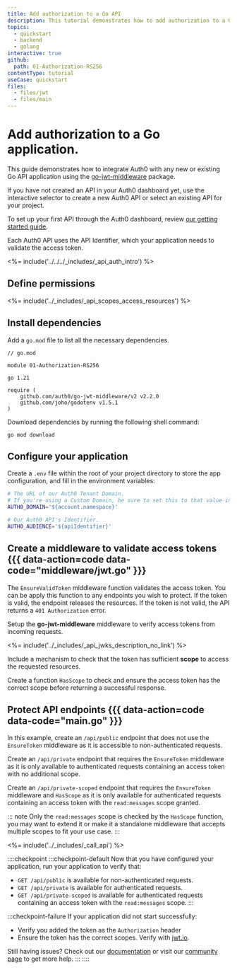 ```yaml
---
title: Add authorization to a Go API
description: This tutorial demonstrates how to add authorization to a Go API.
topics:
  - quickstart
  - backend
  - golang
interactive: true
github:
  path: 01-Authorization-RS256
contentType: tutorial
useCase: quickstart
files:
  - files/jwt
  - files/main
---
```


<!-- markdownlint-disable MD041 MD025 -->

# Add authorization to a Go application.
This guide demonstrates how to integrate Auth0 with any new or existing Go API application using the [go-jwt-middleware](https://github.com/auth0/go-jwt-middleware) package.

If you have not created an API in your Auth0 dashboard yet, use the interactive selector to create a new Auth0 API or select an existing API for your project.

To set up your first API through the Auth0 dashboard, review [our getting started guide](get-started/auth0-overview/set-up-apis).

Each Auth0 API uses the API Identifier, which your application needs to validate the access token.

<%= include('../../../_includes/_api_auth_intro') %>

## Define permissions
<%= include('../_includes/_api_scopes_access_resources') %>

## Install dependencies

Add a `go.mod` file to list all the necessary dependencies.

```text
// go.mod

module 01-Authorization-RS256

go 1.21

require (
	github.com/auth0/go-jwt-middleware/v2 v2.2.0
	github.com/joho/godotenv v1.5.1
)
```

Download dependencies by running the following shell command:

```shell
go mod download
```

## Configure your application

Create a `.env` file within the root of your project directory to store the app configuration, and fill in the
environment variables:

```sh
# The URL of our Auth0 Tenant Domain.
# If you're using a Custom Domain, be sure to set this to that value instead.
AUTH0_DOMAIN='${account.namespace}'

# Our Auth0 API's Identifier.
AUTH0_AUDIENCE='${apiIdentifier}'
```

## Create a middleware to validate access tokens {{{ data-action=code data-code="middleware/jwt.go" }}}

The `EnsureValidToken` middleware function validates the access token. You can be apply this function to any endpoints you wish to protect.
If the token is valid, the endpoint releases the resources. If the token is not valid, the API returns a `401 Authorization` error.

Setup the **go-jwt-middleware** middleware to verify access tokens from incoming requests.

<%= include('../_includes/_api_jwks_description_no_link') %>

Include a mechanism to check that the token has sufficient **scope** to access the requested resources.


Create a function `HasScope` to check and ensure the access token has the correct scope before returning a successful response.

## Protect API endpoints {{{ data-action=code data-code="main.go" }}}

In this example, create an `/api/public` endpoint that does not use the `EnsureToken` middleware as it is accessible to non-authenticated requests.

Create an `/api/private` endpoint that requires the `EnsureToken` middleware as it is only available to authenticated requests containing an access token with no additional scope.

Create an `/api/private-scoped` endpoint that requires the `EnsureToken` middleware and `HasScope` as it is only available for authenticated requests containing an access token with the `read:messages` scope granted.

::: note
Only the `read:messages` scope is checked by the `HasScope` function, you may want to extend it or make it a standalone middleware that accepts multiple scopes to fit your use case.
:::

<%= include('../_includes/_call_api') %>

::::checkpoint
:::checkpoint-default
Now that you have configured your application, run your application to verify that:
* `GET /api/public` is available for non-authenticated requests.
* `GET /api/private` is available for authenticated requests.
* `GET /api/private-scoped` is available for authenticated requests containing an access token with the `read:messages` scope.
:::

:::checkpoint-failure
If your application did not start successfully:
* Verify you added the token as the `Authorization` header
* Ensure the token has the correct scopes. Verify with [jwt.io](https://jwt.io/).

Still having issues? Check out our [documentation](https://auth0.com/docs) or visit our [community page](https://community.auth0.com) to get more help.
:::
::::
